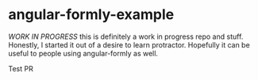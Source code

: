 # angular-formly-example

*WORK IN PROGRESS* this is definitely a work in progress repo and stuff. Honestly, I started it out of a desire to learn
protractor. Hopefully it can be useful to people using angular-formly as well.

Test PR
